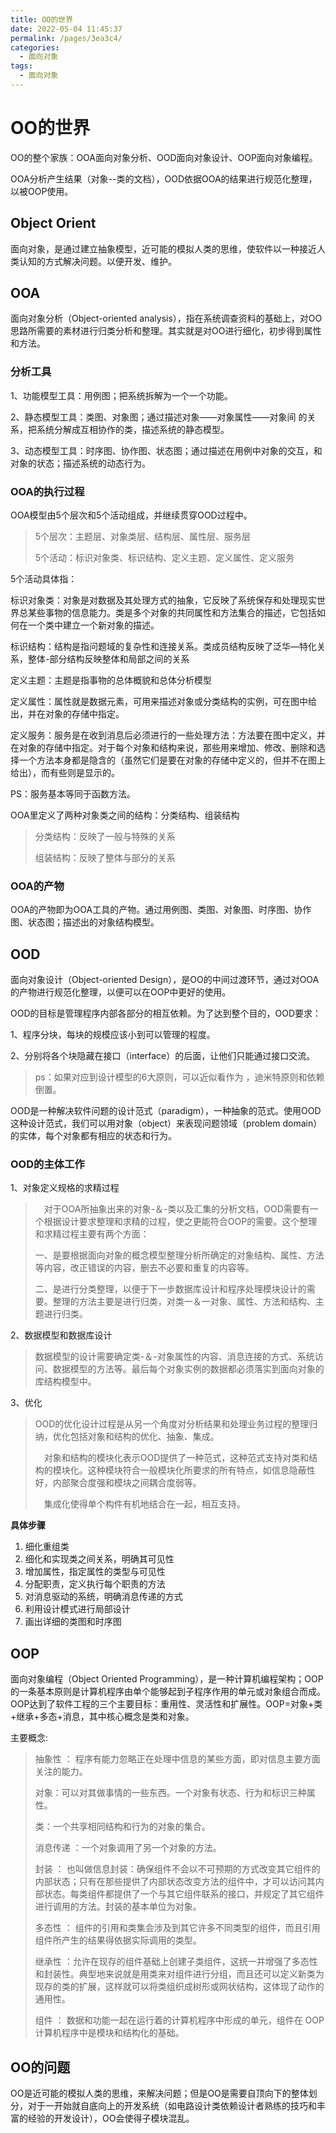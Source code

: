 ```yaml
---
title: OO的世界
date: 2022-05-04 11:45:37
permalink: /pages/3ea3c4/
categories:
  - 面向对象
tags:
  - 面向对象
---
```


# OO的世界

OO的整个家族：OOA面向对象分析、OOD面向对象设计、OOP面向对象编程。

OOA分析产生结果（对象--类的文档），OOD依据OOA的结果进行规范化整理，以被OOP使用。

<!-- more -->

## Object Orient

面向对象，是通过建立抽象模型，近可能的模拟人类的思维，使软件以一种接近人类认知的方式解决问题。以便开发、维护。

## OOA

面向对象分析（Object-oriented analysis），指在系统调查资料的基础上，对OO思路所需要的素材进行归类分析和整理。其实就是对OO进行细化，初步得到属性和方法。



### 分析工具

1、功能模型工具：用例图；把系统拆解为一个一个功能。

2、静态模型工具：类图、对象图；通过描述对象——对象属性——对象间 的关系，把系统分解成互相协作的类，描述系统的静态模型。

3、动态模型工具：时序图、协作图、状态图；通过描述在用例中对象的交互，和对象的状态；描述系统的动态行为。



### OOA的执行过程

OOA模型由5个层次和5个活动组成，并继续贯穿OOD过程中。

> 5个层次：主题层、对象类层、结构层、属性层、服务层
>
> 5个活动：标识对象类、标识结构、定义主题、定义属性、定义服务

5个活动具体指：

标识对象类：对象是对数据及其处理方式的抽象，它反映了系统保存和处理现实世界总某些事物的信息能力。类是多个对象的共同属性和方法集合的描述，它包括如何在一个类中建立一个新对象的描述。

标识结构：结构是指问题域的复杂性和连接关系。类成员结构反映了泛华—特化关系，整体-部分结构反映整体和局部之间的关系

定义主题：主题是指事物的总体概貌和总体分析模型

定义属性：属性就是数据元素，可用来描述对象或分类结构的实例，可在图中给出，并在对象的存储中指定。

定义服务：服务是在收到消息后必须进行的一些处理方法：方法要在图中定义，并在对象的存储中指定。对于每个对象和结构来说，那些用来增加、修改、删除和选择一个方法本身都是隐含的（虽然它们是要在对象的存储中定义的，但并不在图上给出），而有些则是显示的。

PS：服务基本等同于函数方法。



OOA里定义了两种对象类之间的结构：分类结构、组装结构

> 分类结构：反映了一般与特殊的关系
>
> 组装结构：反映了整体与部分的关系

### OOA的产物

OOA的产物即为OOA工具的产物。通过用例图、类图、对象图、时序图、协作图、状态图；描述出的对象结构模型。



## OOD

面向对象设计（Object-oriented Design），是OO的中间过渡环节，通过对OOA的产物进行规范化整理，以便可以在OOP中更好的使用。

OOD的目标是管理程序内部各部分的相互依赖。为了达到整个目的，OOD要求：

1、程序分块，每块的规模应该小到可以管理的程度。

2、分别将各个块隐藏在接口（interface）的后面，让他们只能通过接口交流。

> ps：如果对应到设计模型的6大原则，可以近似看作为 ，迪米特原则和依赖倒置。

OOD是一种解决软件问题的设计范式（paradigm），一种抽象的范式。使用OOD这种设计范式，我们可以用对象（object）来表现问题领域（problem domain）的实体，每个对象都有相应的状态和行为。

### OOD的主体工作

1、对象定义规格的求精过程

> 　对于OOA所抽象出来的对象-＆-类以及汇集的分析文档，OOD需要有一个根据设计要求整理和求精的过程，使之更能符合OOP的需要。这个整理和求精过程主要有两个方面：
>
> ​	一、是要根据面向对象的概念模型整理分析所确定的对象结构、属性、方法等内容，改正错误的内容，删去不必要和重复的内容等。
>
> ​	二、是进行分类整理，以便于下一步数据库设计和程序处理模块设计的需要。整理的方法主要是进行归类，对类一＆一对象、属性、方法和结构、主题进行归类。

2、数据模型和数据库设计

> ​	数据模型的设计需要确定类-＆-对象属性的内容、消息连接的方式、系统访问、数据模型的方法等。最后每个对象实例的数据都必须落实到面向对象的库结构模型中。

3、优化

> OOD的优化设计过程是从另一个角度对分析结果和处理业务过程的整理归纳，优化包括对象和结构的优化、抽象、集成。
>
> 　对象和结构的模块化表示OOD提供了一种范式，这种范式支持对类和结构的模块化。这种模块符合一般模块化所要求的所有特点，如信息隐蔽性好，内部聚合度强和模块之间耦合度弱等。
>
> 　集成化使得单个构件有机地结合在一起，相互支持。



**具体步骤**

1. 细化重组类
2.  细化和实现类之间关系，明确其可见性
3.  增加属性，指定属性的类型与可见性
4.  分配职责，定义执行每个职责的方法
5.  对消息驱动的系统，明确消息传递的方式
6.  利用设计模式进行局部设计
7.  画出详细的类图和时序图



## OOP

面向对象编程（Object Oriented Programming），是一种计算机编程架构；OOP的一条基本原则是计算机程序由单个能够起到子程序作用的单元或对象组合而成。OOP达到了软件工程的三个主要目标：重用性、灵活性和扩展性。OOP=对象+类+继承+多态+消息，其中核心概念是类和对象。

主要概念:

> 抽象性 ： 程序有能力忽略正在处理中信息的某些方面，即对信息主要方面关注的能力。
>
> 对象：可以对其做事情的一些东西。一个对象有状态、行为和标识三种属性。
>
> 类：一个共享相同结构和行为的对象的集合。
>
> 消息传递 ：一个对象调用了另一个对象的方法。
>
> 封装 ： 也叫做信息封装：确保组件不会以不可预期的方式改变其它组件的内部状态；只有在那些提供了内部状态改变方法的组件中，才可以访问其内部状态。每类组件都提供了一个与其它组件联系的接口，并规定了其它组件进行调用的方法。封装的基本单位为对象。
>
> 多态性 ： 组件的引用和类集会涉及到其它许多不同类型的组件，而且引用组件所产生的结果得依据实际调用的类型。
>
> 继承性 ：允许在现存的组件基础上创建子类组件，这统一并增强了多态性和封装性。典型地来说就是用类来对组件进行分组，而且还可以定义新类为现存的类的扩展，这样就可以将类组织成树形或网状结构，这体现了动作的通用性。
>
> 组件 ： 数据和功能一起在运行着的计算机程序中形成的单元，组件在 OOP 计算机程序中是模块和结构化的基础。



## OO的问题

OO是近可能的模拟人类的思维，来解决问题；但是OO是需要自顶向下的整体划分，对于一开始就自底向上的开发系统（如电路设计类依赖设计者熟练的技巧和丰富的经验的开发设计），OO会使得子模块混乱。